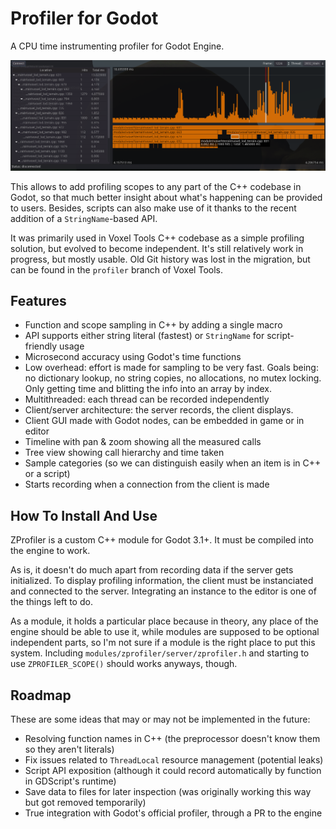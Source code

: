 Profiler for Godot
=========================

A CPU time instrumenting profiler for Godot Engine.

![Client GUI embedded in a game](screenshot.png)

This allows to add profiling scopes to any part of the C++ codebase in Godot, so that much better insight about what's happening can be provided to users. Besides, scripts can also make use of it thanks to the recent addition of a `StringName`-based API.

It was primarily used in Voxel Tools C++ codebase as a simple profiling solution, but evolved to become independent. It's still relatively work in progress, but mostly usable.
Old Git history was lost in the migration, but can be found in the `profiler` branch of Voxel Tools.


Features
---------------------------

- Function and scope sampling in C++ by adding a single macro
- API supports either string literal (fastest) or `StringName` for script-friendly usage
- Microsecond accuracy using Godot's time functions
- Low overhead: effort is made for sampling to be very fast. Goals being: no dictionary lookup, no string copies, no allocations, no mutex locking. Only getting time and blitting the info into an array by index.
- Multithreaded: each thread can be recorded independently
- Client/server architecture: the server records, the client displays.
- Client GUI made with Godot nodes, can be embedded in game or in editor
- Timeline with pan & zoom showing all the measured calls
- Tree view showing call hierarchy and time taken
- Sample categories (so we can distinguish easily when an item is in C++ or a script)
- Starts recording when a connection from the client is made


How To Install And Use
-------------------------

ZProfiler is a custom C++ module for Godot 3.1+. It must be compiled into the engine to work.

As is, it doesn't do much apart from recording data if the server gets initialized. To display profiling information, the client must be instanciated and connected to the server. Integrating an instance to the editor is one of the things left to do.

As a module, it holds a particular place because in theory, any place of the engine should be able to use it, while modules are supposed to be optional independent parts, so I'm not sure if a module is the right place to put this system. Including `modules/zprofiler/server/zprofiler.h` and starting to use `ZPROFILER_SCOPE()` should works anyways, though.


Roadmap
---------

These are some ideas that may or may not be implemented in the future:

* Resolving function names in C++ (the preprocessor doesn't know them so they aren't literals)
* Fix issues related to `ThreadLocal` resource management (potential leaks)
* Script API exposition (although it could record automatically by function in GDScript's runtime)
* Save data to files for later inspection (was originally working this way but got removed temporarily)
* True integration with Godot's official profiler, through a PR to the engine
